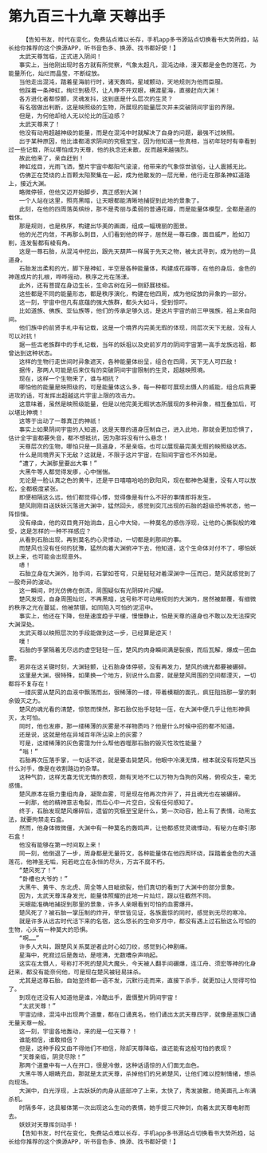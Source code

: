 # 第九百三十九章 天尊出手
        【告知书友，时代在变化，免费站点难以长存，手机app多书源站点切换看书大势所趋，站长给你推荐的这个换源APP，听书音色多、换源、找书都好使！】
       太武天尊驾临，正式进入阴间！
       事实上，当他刚出现时各方就有所觉察，气象太超凡，混沌边缘，漫天都是金色的莲花，为能量所化，灿烂而晶莹，不断绽放。
       当他走出混沌，踏着星海前行时，诸天轰鸣，星域颤动，天地规则为他而臣服。
       他踩着一条神虹，绚烂到极尽，让人睁不开双眼，横渡星海，直接赶向大渊！
       各方进化者都惊颤，灵魂发抖，这到底是什么层次的生灵？
       有名宿做出判断，这是映照级的生物，所展现的能量层次并未突破阴间宇宙的界限。
       但是，为何他却给人无以伦比的压迫感？
       太武天尊来了！
       他没有动用超越神级的能量，而是在混沌中时就解决了自身的问题，最强不过映照。
       出于某种原因，他比谁都渴求阴间的究极至宝，因为他知道一些真相，当初年轻时有幸看到过一些记载，所以哪怕成为天尊，他的执念还未散，反而越来越强烈。
       故此他来了，亲自赶到！
       神虹炫目，光雨飞洒，整片宇宙中都阳气滚滚，他带来的气象惊世骇俗，让人震撼无比。
       仿佛正在焚烧的上百颗太阳聚集在一起，成为他散发的一层光晕，他行走在那条神虹道路上，接近大渊。
       略微停顿，但他又迈开始脚步，真正感到大渊！
       一个人站在这里，照亮黑暗，让天眼都能清晰地捕捉到此地的景象了。
       此刻，在他的四周落英缤纷，那不是秀丽与柔弱的普通花瓣，而是能量体模型，全都是道的载体。
       那是规则，也是秩序，构建出华美的画面，组成一幅瑰丽的图景。
       他的光芒内敛，不再那么刺目，人们看到他的样子，居然是一尊石像，面目威严，脸如刀削，连发髻都有棱有角。
       这是一尊石胎，从混沌中挖出，跟先天葫芦一样属于先天之物，被太武寻到，成为他的一具道身。
       石胎发出柔和的光，脚下是神虹，半空是各种能量体，构建成花瓣等，在他的身后，金色的神莲成片的扎根，哗哗摇动，秩序之光在荡漾。
       此外，还有菩提在身边生长，生命古树在另一侧舒展枝桠。
       这些都是不同的能量形态，都是秩序演化，构建在他四周，成为他绽放的异象的一部分。
       这一刻，宇宙中但凡有底蕴的强大族群，都头大如斗，受到惊吓。
       比如道族、佛族、亚仙族等，他们的传承足够久远，是这片宇宙的前三甲强族，祖上来自阳间。
       他们族中的前贤手札中有记载，这是一个境界内完美无瑕的体现，同层次天下无敌，没有人可以对抗！
       据一些古老族群中的手札记载，当年的妖祖以及史前岁月的阴间宇宙第一高手龙族远祖，都曾达到这种状态。
       这样的生物行走世间时异象遮天，各种能量体纷呈，组合在四周，天下无人可匹敌！
       据传，那两人可能是后来仅有的突破阴间宇宙限制的生灵，超越映照境。
       现在，这样一个生物来了，谁与相抗？
       哪怕他的能量是映照级的，可是能量体这么多，每一种都可展现出慑人的威能，组合后真要进攻的话，可发挥出超越这片宇宙上限的攻击力。
       这意味着，虽然是映照级能量，但是以他完美无暇状态所展现的多种异象，相互叠加后，可以堪比神境！
       这等于出动了一尊真正的神祇！
       事实上如果阴间宇宙的人知道，这是天尊的道身压制自己，进入此地，那就会更加恐惧了，估计全宇宙都要失音，都不想抵抗，因为那将没有什么悬念！
       天尊层次的生物，哪怕只是一具道身，不是亲临，也可以展现最完美无瑕的映照级状态。
       什么是同境界天下无敌？这就是，不限于这片宇宙，在阳间宇宙也不外如是。
       “遭了，大渊那里要出大事！”
       大黑牛等人都觉得发瘆，心中惴惴。
       无论是一脸认真之色的黄牛，还是平日嘻嘻哈哈的欧阳风，现在都神色凝重，没有人可以放松，全都极度紧张。
       即便相隔这么远，他们都觉得心悸，觉得像是有什么不好的事情即将发生。
       楚风刚刚目送妖妖沉落进大渊中，猛然回头，感觉到突兀出现的石胎的超级恐怖状态，他一阵惊悚。
       没有缘由，他的双目竟开始淌血，且心中大恸，一种莫名的感伤浮现，让他的心撕裂般的难受，这是怎样的一种不祥感应？
       从看到石胎出现，再到莫名的心灵悸动，一切都是刹那间的事。
       而楚风也没有任何的犹豫，猛然向着大渊俯冲下去，他知道，这个生命体对付不了，哪怕妖妖上来，也可能会出现意外。
       哧！
       石胎立身在大渊外，抬手间，石掌如苍穹，只是轻轻对着深渊中一压而已，楚风就感觉到了一股奇异的波动。
       这一瞬间，时光仿佛在倒流，周围疑似有光阴碎片闪耀。
       楚风发现，自身周围灿烂，不再黑暗，这号称不可动用规则的大渊内，居然被颠覆，有细微的秩序之光在蔓延，他被禁锢，如同陷入可怕的泥沼中。
       事实上，他还在下降，但是速度趋于平缓，慢慢静止，怕是天尊的道身也不敢以及无法探究大渊深处。
       太武天尊以映照层次的手段能做到这一步，已经算是逆天！
       噗！
       石胎的手掌隔着无尽远的虚空轻轻一压，楚风的肉身瞬间满是裂痕，而后瓦解，爆成一团血雾。
       若非在这关键时刻，大渊轻颤，让石胎身体停顿，没有再发力，楚风的魂光都要被碾碎。
       这里是大渊，很特殊，如果换一个地方，别说什么血雾，就是楚风周围的空间都湮灭，一切都将不复存在！
       一缕灰雾从楚风的血液中飘荡而出，很稀薄的一缕，带着模糊的面孔，疯狂阻挡那一掌的剩余毁灭之力。
       楚风的魂光看的清楚，惊怒而悚然，那石胎仅抬手轻轻一压，在大渊中便几乎让他形神俱灭，太可怕。
       同时，他也发瘆，那一缕稀薄的灰雾是不祥物质吗？他是什么时候中招的都不知道。
       还是说，这就是他在异域百年所沾染上的灰雾？
       可是，这缕稀薄的灰色雾霭为什么帮他吞噬那石胎的毁灭性攻性能量？
       “嗡！”
       石胎再次压落手掌，一句话不说，就是要击毙楚风，他眼中冷漠无情，根本就没有将楚风当什么对手，像是在收割路边的杂草。
       这种气韵，这样无喜无忧无情的表现，颇有天地不仁以万物为刍狗的风格，俯视众生，毫无感情。
       楚风原本在极力重组肉身，凝聚血雾，可是现在他再次炸开了，并且魂光也在被碾碎。
       一刹那，他的精神意志龟裂，而后心中一片空白，没有任何感知了。
       终于，石胎发现楚风爆碎后，遗留的究极至宝是什么，第一次动容，脸上有了表情，动用玄法，就要拘禁走石盒。
       然而，他身体微微僵，大渊中有一种莫名的轰鸣声，让他都感觉灵魂悸动，有秘力在牵引那石盒！
       他没有能够在第一时间取上来！
       同一刻，他倒退了一步，周身都是无量符文，各种能量体在他四周环绕，踩踏着金色的大道莲花，他神圣无垢，宛若屹立在永恒的尽头，万古不腐不朽。
       “楚风死了！”
       “卧槽也大爷的！”
       大黑牛、黄牛、东北虎、周全等人目眦欲裂，他们真切的看到了大渊中的部分景象。
       因为，太武天尊浑身发光，能量体照耀的此地一片灿烂，跟以往截然不同。
       天眼能准确地捕捉到那里的景象，许多人亲眼看到可怕的血雾爆开。
       楚风死了？被石胎一掌压制的炸开，举世皆见证，各族震惊的同时，感觉到无尽的寒冷。
       就是许多从远古时代活下来的名宿，这么悠长的生命岁月中，都没有遇上过石胎这么可怕的生物，心头有一种莫大的恐惧。
       “啊……”
       许多人大叫，跟楚风关系莫逆者此时心如刀绞，感觉到心神剧痛。
       星海中，死寂过后是轰动，是喧沸，无数嘈杂声响起。
       这实在太慑人，号称打不死的楚风大魔头，今天被人翻手间碾爆，连江舟、须宏等神的化身赶来，都没有能奈何他，可是现在楚风被轻易抹杀。
       尤其是这尊石胎，自始至终都一语不发，沉默行走而来，直接下杀手，就更加让人觉得可怕了。
       到现在还没有人知道他是谁，冷酷出手，震慑整片阴间宇宙！
       “太武天尊！”
       宇宙边缘，混沌中出现两个道童，都在口诵真名，他们诵出太武天尊四字，就像是道族口诵无量天尊一般。
       这一刻，宇宙各地轰动，来的是一位天尊？！
       谁能相信，谁敢相信？
       但是，这种手段又由不得他们不相信，除却天尊降临，谁还能有这般可怕的表现？
       “天尊亲临，阴灵尽除！”
       那两个道童中有一人在开口，很是冷傲，这种话语惊的人们面无血色。
       大黑牛等人眼睛充血，那就是太武天尊，杀掉他们的兄弟楚风，让他们难以控制情绪，想杀向现场。
       大渊中，白光浮现，上古妖妖的肉身从底部冲了上来，太快了，秀发披散，绝美面孔上布满杀机。
       时隔多年，这具躯体第一次出现这么生动的表情，她手提三尺神剑，向着太武天尊电射而去。
       妖妖对天尊挥剑动手！
       【告知书友，时代在变化，免费站点难以长存，手机app多书源站点切换看书大势所趋，站长给你推荐的这个换源APP，听书音色多、换源、找书都好使！】